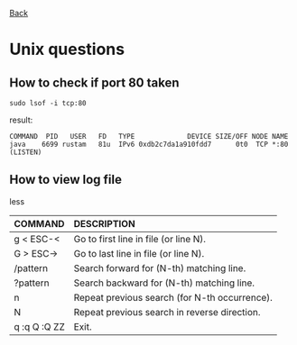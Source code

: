 [Back](../README.md)

# Unix questions

## How to check if port 80 taken

``sudo lsof -i tcp:80``

result:

```
COMMAND  PID   USER   FD   TYPE             DEVICE SIZE/OFF NODE NAME
java    6699 rustam   81u  IPv6 0xdb2c7da1a910fdd7      0t0  TCP *:80 (LISTEN)
```


## How to view log file

less

| COMMAND | DESCRIPTION |
| :------ | :---------- |
| g  <  ESC-<      | Go to first line in file (or line N).         |
| G  >  ESC->      | Go to last line in file (or line N).          |
| /pattern         | Search forward for (N-th) matching line.      |
| ?pattern         | Search backward for (N-th) matching line.     |
| n                | Repeat previous search (for N-th occurrence). |
| N                | Repeat previous search in reverse direction.  |
| q  :q  Q  :Q  ZZ | Exit.                                         |
